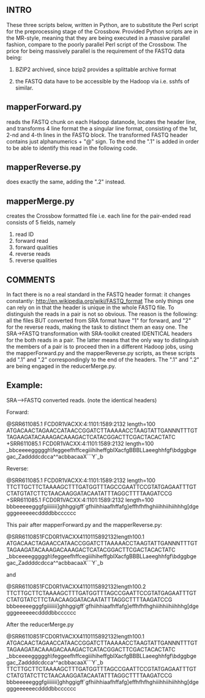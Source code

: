 INTRO
-------------
These three scripts below, written in Python, are to substitute the Perl script for the preprocessing stage of the Crossbow.
Provided Python scripts are in the MR-style, meaning that they are being executed in a massive parallel fashion, compare to the poorly parallel  Perl script of the Crossbow.
The price for being massively parallel is the requirement of the FASTQ data being:

1) BZIP2 archived, since bzip2 provides  a splittable archive format

2) the FASTQ data have to be accessible by the Hadoop via i.e. sshfs of similar.

mapperForward.py
---------------

reads the FASTQ chunk on each Hadoop datanode, locates the header line, and transforms 4 line format the a singular line format, consisting of the 1st, 2-nd and 4-th lines in the FASTQ block.
The transformed FASTQ header contains just alphanumerics + "@" sign. To the end the ".1" is added in order to be able to identify this read in the following code.

mapperReverse.py
----------------
does exactly the  same, adding the ".2" instead.


mapperMerge.py
-----------------

creates the Crossbow formatted file i.e. each line for the pair-ended read consists of 5 fields, namely

1) read ID 
2) forward read 
3) forward qualities 
4) reverse reads 
5) reverse qualities


COMMENTS
-------------
In fact there is no a real standard in the FASTQ header format: it changes constantly: http://en.wikipedia.org/wiki/FASTQ_format
The only things one can rely on in that the header is unique in the whole FASTQ file.
To distinguish the reads in a pair is not so obvious. The reason is the following:
all the files BUT converted from SRA format have "1" for forward, and "2" for the reverse reads, making the task to distinct them an easy one.
The SRA->FASTQ transformation with SRA-toolkit created IDENTICAL headers for the both reads in a pair.
The latter means that the only way to distinguish the members of a pair is to proceed then in a different Hadoop jobs, using the mapperForward.py and the mapperReverse.py scripts, as these scripts add  ".1" and ".2" correspondingly to  the end of the  headers. 
The ".1" and ".2" are being engaged in the reducerMerge.py.

Example:
------------
SRA-->FASTQ converted reads. (note the identical headers)

Forward: 

@SRR611085.1 FCD0R1VACXX:4:1101:1589:2132 length=100 
ATGACAACTAGAACCATAACCGGATCTTAAAAACCTAAGTATTGANNNTTTGTTAGAAGATACAAAGACAAAGACTCATACGGACTTCGACTACACTATC 
+SRR611085.1 FCD0R1VACXX:4:1101:1589:2132 length=100 
\_bbceeeegggggh\feggeefhffcegiiihiheffgbIXacfgBBBLLaeeghhfgf\bdggbgegac_Zaddddcdcca^^acbbacaaX\`\`\`Y\`\_b 

Reverse:

@SRR611085.1 FCD0R1VACXX:4:1101:1589:2132 length=100 
TTCTTGCTTCTAAAAGCTTTGATGGTTTAGCCGAATTCCGTATGAGAATTTGTCTATGTATCTTCTAACAAGGATACAATATTTAGGCTTTTAAGATCCG 
+SRR611085.1 FCD0R1VACXX:4:1101:1589:2132 length=100 
bbbeeeeegggfgiiiiiiii]ghhggigff`gfhiihhiaafhffafg]effhfhfhghiiihhiihiihhhg[dgegggeeeeeecddddbbcccccc 


This pair after mapperForward.py and the mapperReverse.py:

@SRR6110851FCD0R1VACXX4110115892132length100.1  ATGACAACTAGAACCATAACCGGATCTTAAAAACCTAAGTATTGANNNTTTGTTAGAAGATACAAAGACAAAGACTCATACGGACTTCGACTACACTATC 
\_bbceeeegggggh\feggeefhffcegiiihiheffgbIXacfgBBBLLaeeghhfgf\bdggbgegac_Zaddddcdcca^^acbbacaaX\`\`\`Y\`\_b 

and 

@SRR6110851FCD0R1VACXX4110115892132length100.2  
TTCTTGCTTCTAAAAGCTTTGATGGTTTAGCCGAATTCCGTATGAGAATTTGTCTATGTATCTTCTAACAAGGATACAATATTTAGGCTTTTAAGATCCG 
bbbeeeeegggfgiiiiiiii]ghhggigff`gfhiihhiaafhffafg]effhfhfhghiiihhiihiihhhg[dgegggeeeeeecddddbbcccccc

After the reducerMerge.py

@SRR6110851FCD0R1VACXX4110115892132length100.1  ATGACAACTAGAACCATAACCGGATCTTAAAAACCTAAGTATTGANNNTTTGTTAGAAGATACAAAGACAAAGACTCATACGGACTTCGACTACACTATC 
\_bbceeeegggggh\feggeefhffcegiiihiheffgbIXacfgBBBLLaeeghhfgf\bdggbgegac_Zaddddcdcca^^acbbacaaX\`\`\`Y\`\_b 
TTCTTGCTTCTAAAAGCTTTGATGGTTTAGCCGAATTCCGTATGAGAATTTGTCTATGTATCTTCTAACAAGGATACAATATTTAGGCTTTTAAGATCCG     
bbbeeeeegggfgiiiiiiii]ghhggigff`gfhiihhiaafhffafg]effhfhfhghiiihhiihiihhhg[dgegggeeeeeecddddbbcccccc

